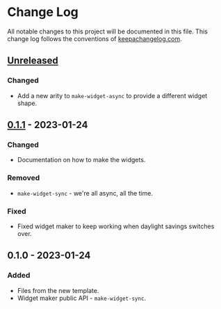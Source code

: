 # Change Log
All notable changes to this project will be documented in this file. This change log follows the conventions of [keepachangelog.com](http://keepachangelog.com/).

## [Unreleased]
### Changed
- Add a new arity to `make-widget-async` to provide a different widget shape.

## [0.1.1] - 2023-01-24
### Changed
- Documentation on how to make the widgets.

### Removed
- `make-widget-sync` - we're all async, all the time.

### Fixed
- Fixed widget maker to keep working when daylight savings switches over.

## 0.1.0 - 2023-01-24
### Added
- Files from the new template.
- Widget maker public API - `make-widget-sync`.

[Unreleased]: https://sourcehost.site/your-name/day-8/compare/0.1.1...HEAD
[0.1.1]: https://sourcehost.site/your-name/day-8/compare/0.1.0...0.1.1
